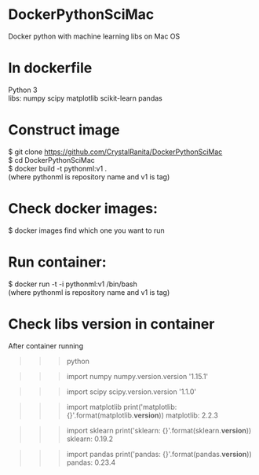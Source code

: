 # DockerPythonSciMac
Docker python with machine learning libs on Mac OS

# In dockerfile
Python 3  
libs: numpy scipy matplotlib scikit-learn pandas

# Construct image
$ git clone https://github.com/CrystalRanita/DockerPythonSciMac  
$ cd DockerPythonSciMac  
$ docker build -t pythonml:v1 .  
(where pythonml is repository name and v1 is tag)  

# Check docker images:
$ docker images
find which one you want to run

# Run container:
$ docker run -t -i pythonml:v1 /bin/bash  
(where pythonml is repository name and v1 is tag)

# Check libs version in container
After container running

>>> python

>>> import numpy
>>> numpy.version.version
'1.15.1'

>>> import scipy
>>> scipy.version.version
'1.1.0'

>>> import matplotlib
print('matplotlib: {}'.format(matplotlib.__version__))
matplotlib: 2.2.3

>>> import sklearn
>>> print('sklearn: {}'.format(sklearn.__version__))
sklearn: 0.19.2

>>> import pandas
>>> print('pandas: {}'.format(pandas.__version__))
pandas: 0.23.4
